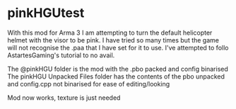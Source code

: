 # pinkHGUtest
With this mod for Arma 3 I am attempting to turn the default helicopter helmet with the visor to be pink. I have tried so many times but the game will not recognise the .paa that I have set for it to use. I've attempted to follo AstartesGaming's tutorial to no avail.

The @pinkHGU folder is the mod with the .pbo packed and config binarised
The pinkHGU Unpacked Files folder has the contents of the pbo unpacked and config.cpp not binarised for ease of editing/looking

Mod now works, texture is just needed
